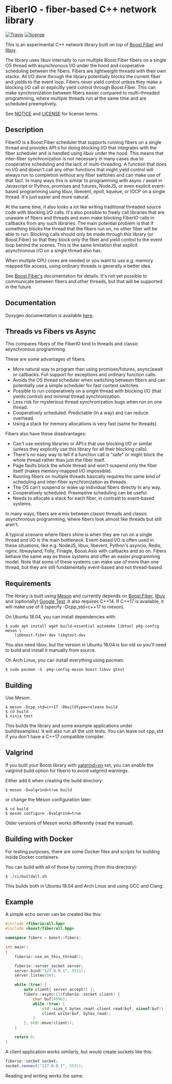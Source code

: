 FiberIO - fiber-based C++ network library
=========================================

[![Travis](https://img.shields.io/travis/hampus/fiberio.svg)](https://travis-ci.org/hampus/fiberio)
[![license](https://img.shields.io/github/license/hampus/fiberio.svg)](http://www.apache.org/licenses/LICENSE-2.0)

This is an experimental C++ network library built on top of
[Boost.Fiber](https://www.boost.org/doc/libs/release/libs/fiber/doc/html/index.html)
and [libuv](http://libuv.org/).

The library uses libuv internally to run multiple Boost.Fiber fibers on a single
OS thread with asynchronous I/O under the hood and cooperative scheduling
between the fibers. Fibers are lightweight threads with their own stacks. All
I/O done through the library potentially blocks the current fiber and yields to
the event loop. Fibers never yield control unless they make a blocking I/O call
or explicitly yield control through  Boost.Fiber. This can make synchronization
between fibers easier compared to multi-threaded programming, where multiple
threads run at the same time and are scheduled preemptively.

See [NOTICE](NOTICE) and [LICENSE](LICENSE) for license terms.


Description
-------

FiberIO is a Boost.Fiber scheduler that supports running fibers on a single
thread and provides API:s for doing blocking I/O that integrates with the fiber
scheduler and is handled using libuv under the hood. This means that inter-fiber
synchronization is not necessary in many cases due to cooperative scheduling and
the lack of multi-threading. A function that does no I/O and doesn't call any
other functions that might yield control will always run to completion without
any fiber switches and can make use of that fact. In many ways this is similar
to programming with async / await in Javascript or Python, promises and futures,
NodeJS, or even explicit event-based programming using libuv, libevent, epoll,
kqueue, or IOCP on a single thread. It's just easier and more natural.

At the same time, it also looks a lot like writing traditional threaded source
code with blocking I/O calls. It's also possible to freely call libraries that
are unaware of fibers and threads and even make blocking FiberIO calls in
callbacks from any such libraries. The main potential problem is that if
something blocks the thread that the fibers run on, no other fiber will be able
to run. Blocking calls should only be made through this library (or Boost.Fiber)
so that they block only the fiber and yield control to the event loop behind the
scenes. This is the same limitation that explicit asynchronous I/O on a single
thread also has.

When multiple CPU cores are needed or you want to use e.g. memory mapped file
access, using ordinary threads is generally a better idea.

See
[Boost.Fiber's](https://www.boost.org/doc/libs/release/libs/fiber/doc/html/index.html)
documentation for details. It's not yet possible to communicate between fibers
and other threads, but that will be supported in the future.


Documentation
-------------

Doxygen documentation is available
[here](https://hampus.github.io/fiberio/html/).


Threads vs Fibers vs Async
--------------------------

This compares fibers of the FiberIO kind to threads and classic asynchronous
programming.

These are some advantages of fibers:
* More natural way to program than using promises/futures, async/await or
  callbacks. Full support for exceptions and ordinary function calls.
* Avoids the OS thread scheduler when switching between fibers and can
  potentially use a simple scheduler for fast context switches.
* Possible to run cooperatively on a single thread with blocking I/O (that
  yields control) and minimal thread synchronization.
* Less risk for mysterious thread synchronization bugs when run on one thread.
* Cooperatively scheduled. Predictable (in a way) and can reduce overhead.
* Using a stack for memory allocations is very fast (same for threads).

Fibers also have these disadvantages:
* Can't use existing libraries or API:s that use blocking I/O or similar (unless
  they explicitly use this library for all their blocking calls).
* There's no easy way to tell if a function call is "safe" or might block the
  whole thread rather than just the fiber itself.
* Page faults block the whole thread and won't suspend only the fiber itself
  (makes memory-mapped I/O impossible).
* Running fibers on multiple threads basically requires the same kind of
  scheduling and inter-fiber synchronization as threads.
* The OS can't suspend or wake up individual fibers directly in any way.
* Cooperatively scheduled. Preemptive scheduling can be useful.
* Needs to allocate a stack for each fiber, in contrast to event-based systems.

In many ways, fibers are a mix between classic threads and classic asynchronous
programming, where fibers look almost like threads but still aren't.

A typical scenario where fibers shine is when they are run on a single thread
and I/O is the main bottleneck. Event-based I/O is often used in these
situations, like e.g. NodeJS, libuv, libevent, Python's asyncio, Redis, nginx,
libwayland, Folly, Finagle, Boost.Asio with callbacks and so on. Fibers behave
the same way as these systems and offer an easier programming model. Note that
some of these systems can make use of more than one thread, but they are still
fundamentally event-based and not thread-based.


Requirements
------------

The library is built using [Meson](http://mesonbuild.com/) and currently
depends on [Boost.Fiber](https://www.boost.org/doc/libs/release/libs/fiber/doc/html/index.html),
[libuv](http://libuv.org/) and (optionally)
[Google Test](https://github.com/google/googletest). It also requires C++14. If
C++17 is available, it will make use of it (specify -Dcpp_std=c++17 to meson).

On Ubuntu 18.04, you can install dependencies with:

    $ sudo apt install wget build-essential automake libtool pkg-config meson \
        libboost-fiber-dev libgtest-dev

You also need libuv, but the version in Ubuntu 18.04 is too old so you'll need
to build and install it manually from source.

On Arch Linux, you can install everything using pacman:

    $ sudo pacman -S  pkg-config meson boost libuv gtest


Building
--------

Use Meson:

    $ meson -Dcpp_std=c++17 -Dbuildtype=release build
    $ cd build
    $ ninja test

This builds the library and some example applications under build/examples/. It
will also run all the unit tests. You can leave out cpp_std if you don't have
a C++17 compatible compiler.


Valgrind
--------

If you built your Boost library with
[valgrind=on](https://www.boost.org/doc/libs/release/libs/context/doc/html/context/stack/valgrind.html)
set, you can enable the valgrind build option for fiberio to avoid valgrind
warnings.

Either add it when creating the build directory:

    $ meson -Dvalgrind=true build

or change the Meson configuration later:

    $ cd build
    $ meson configure -Dvalgrind=true

Older versions of Meson works differently (read the manual).


Building with Docker
--------------------

For testing purposes, there are some Docker files and scripts for building
inside Docker containers.

You can build with all of those by running (from this directory):

    $ ./ci/buildall.sh

This builds both in Ubuntu 18.04 and Arch Linux and using GCC and Clang.


Example
-------

A simple echo server can be created like this:

```c++
#include <fiberio/all.hpp>
#include <boost/fiber/all.hpp>

namespace fibers = boost::fibers;

int main()
{
    fiberio::use_on_this_thread();

    fiberio::server_socket server;
    server.bind("127.0.0.1", 5531);
    server.listen(50);

    while (true) {
        auto client{ server.accept() };
        fibers::async([](fiberio::socket client) {
            char buf[4096];
            while (true) {
                std::size_t bytes_read{ client.read(buf, sizeof(buf)) };
                client.write(buf, bytes_read);
            }
        }, std::move(client));
    }

    return 0;
}
```

A client application works similarly, but would create sockets like this:

```c++
fiberio::socket socket;
socket.connect("127.0.0.1", 5531);
```

Reading and writing works the same.
